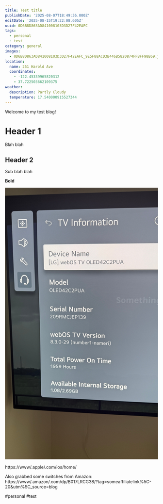 ```yaml
---
title: Test title
publishDate: '2025-08-07T18:49:36.000Z'
editDate: '2025-08-15T19:22:08.605Z'
uuid: 0D6B8D863AD841008103D3D27F42EAFC
tags:
  - personal
  - test
category: general
images:
  - 0D6B8D863AD841008103D3D27F42EAFC_9E5F88ACD3B446B5820874FFBFF98B69.jpeg
location:
  name: 251 Harold Ave
  coordinates:
    - -122.45339965820312
    - 37.722503662109375
weather:
  description: Partly Cloudy
  temperature: 17.540000915527344
---
```

Welcome to my test blog\!


# Header 1
Blah blah

## Header 2
Sub blah blah

**Bold**

![Image](/images/2025/08/0D6B8D863AD841008103D3D27F42EAFC_9E5F88ACD3B446B5820874FFBFF98B69.jpeg)

https://www/.apple/.com/ios/home/

Also grabbed some switches from Amazon: https://www/.amazon/.com/dp/B017LRCG38/?tag=someaffiliatelink%5C-20&utm%5C_source=blog

#personal #test
